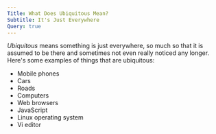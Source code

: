 ```yaml
---
Title: What Does Ubiquitous Mean?
Subtitle: It's Just Everywhere
Query: true
---
```


*Ubiquitous* means something is just everywhere, so much so that it is assumed to be there and sometimes not even really noticed any longer. Here's some examples of things that are ubiquitous:

* Mobile phones
* Cars
* Roads
* Computers
* Web browsers
* JavaScript
* Linux operating system
* Vi editor

